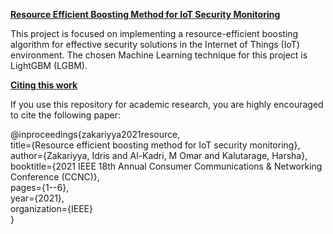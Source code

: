 <ins>**Resource Efficient Boosting Method for IoT Security Monitoring**</ins>

This project is focused on implementing a resource-efficient boosting algorithm for effective security solutions in the Internet of Things (IoT) environment. The chosen Machine Learning technique for this project is LightGBM (LGBM). 

<ins>**Citing this work**</ins>

If you use this repository for academic research, you are highly encouraged to cite the following paper:

@inproceedings{zakariyya2021resource, <br />
  title={Resource efficient boosting method for IoT security monitoring}, <br />
  author={Zakariyya, Idris and Al-Kadri, M Omar and Kalutarage, Harsha}, <br />
  booktitle={2021 IEEE 18th Annual Consumer Communications \& Networking Conference (CCNC)},<br />
  pages={1--6}, <br />
  year={2021},<br />
  organization={IEEE}<br />
}
